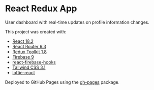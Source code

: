 # React Redux App

User dashboard with real-time updates on profile information changes.

This project was created with:

- [React 18.2](https://reactjs.org/)
- [React Router 6.3](https://reactrouter.com/en/main)
- [Redux Toolkit 1.8](https://redux-toolkit.js.org/)
- [Firebase 9](https://firebase.google.com/)
- [react-firebase-hooks](https://www.npmjs.com/package/react-firebase-hooks)
- [Tailwind CSS 3.1](https://tailwindcss.com/)
- [lottie-react](https://www.npmjs.com/package/lottie-react)

Deployed to GitHub Pages using the [gh-pages](https://www.npmjs.com/package/gh-pages) package.
